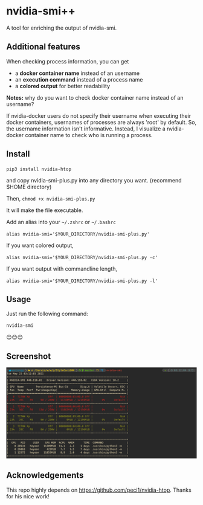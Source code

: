 # nvidia-smi++
A tool for enriching the output of nvidia-smi.

## Additional features
When checking process information, you can get
- a **docker container name** instead of an username
- an **execution command** instead of a process name
- a **colored output** for better readability

**Notes:** why do you want to check docker container name instead of an username?

If nvidia-docker users do not specify their username when executing their docker containers, usernames of processes are always 'root' by default. So, the username information isn't informative. Instead, I visualize a nvidia-docker container name to check who is running a process.

## Install
`pip3 install nvidia-htop`

and copy nvidia-smi-plus.py into any directory you want. (recommend $HOME directory)

Then,
`chmod +x nvidia-smi-plus.py`

It will make the file executable.

Add an alias into your `~/.zshrc` or `~/.bashrc`

`alias nvidia-smi='$YOUR_DIRECTORY/nvidia-smi-plus.py'`

If you want colored output,

`alias nvidia-smi='$YOUR_DIRECTORY/nvidia-smi-plus.py -c'`

If you want output with commandline length,

`alias nvidia-smi='$YOUR_DIRECTORY/nvidia-smi-plus.py -l'`

## Usage
Just run the following command:

```bash
nvidia-smi
```

:blush::blush::blush:

## Screenshot
![Screenshot](screen.png)

## Acknowledgements
This repo highly depends on https://github.com/peci1/nvidia-htop. Thanks for his nice work!
